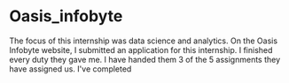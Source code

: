 # Oasis_infobyte
  The focus of this internship was data science and analytics. On the Oasis Infobyte website, I submitted an application for this internship. I finished every duty they gave me. I have handed them 3 of the 5 assignments they have assigned us.  I've completed 

